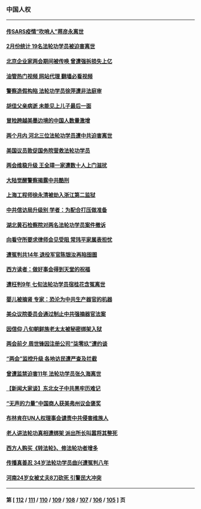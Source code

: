 ### 中国人权
---
#### [传SARS疫情“吹哨人”蒋彦永离世](../../pages/ncid278/n13949222.md?03140045) 
#### [2月份统计 19名法轮功学员被迫害离世](../../pages/ncid278/n13947335.md?03140045) 
#### [北京企业家两会期间被传唤 曾遭强拆损失上亿](../../pages/ncid278/n13947896.md?03140045) 
#### [油管热门视频 网站代理 翻墙必看视频](http://138.2.39.72:81/youtube.html?epic-marker?03140045)
#### [警察造假构陷 法轮功学员徐萍遭非法庭审](../../pages/ncid278/n13946469.md?03140045) 
#### [胡佳父亲病逝 未能见上儿子最后一面](../../pages/ncid278/n13947415.md?03140045) 
#### [冒险跨越美墨边境的中国人数量激增](../../pages/ncid278/n13946742.md?03140045) 
#### [两个月内 河北三位法轮功学员遭中共迫害离世](../../pages/ncid278/n13945856.md?03140045) 
#### [美国议员敦促国务院营救法轮功学员](../../pages/ncid278/n13945791.md?03140045) 
#### [两会维稳升级 王全璋一家遭数十人上门滋扰](../../pages/ncid278/n13946416.md?03140045) 
#### [大陆觉醒警察揭露中共酷刑](../../pages/ncid278/n13937616.md?03140045) 
#### [上海工程师徐永清被劫入浙江第二监狱](../../pages/ncid278/n13945041.md?03140045) 
#### [中共信访局升级别 学者：为配合打压做准备](../../pages/ncid278/n13945602.md?03140045) 
#### [湖北黄石检察院对两名法轮功学员案件撤诉](../../pages/ncid278/n13944382.md?03140045) 
#### [向看守所要求律师会见受阻 常玮平家属表担忧](../../pages/ncid278/n13944719.md?03140045) 
#### [遭冤判共14年 退役军官陈银汝再陷囹圄](../../pages/ncid278/n13943569.md?03140045) 
#### [西方读者：做好事会得到天堂的祝福](../../pages/ncid278/n13943151.md?03140045) 
#### [遭枉判9年 七旬法轮功学员宿桂花含冤离世](../../pages/ncid278/n13943708.md?03140045) 
#### [婴儿被摘肾 专家：恐沦为中共生产器官的机器](../../pages/ncid278/n13944074.md?03140045) 
#### [美众议院委员会通过制止中共强摘器官法案](../../pages/ncid278/n13943637.md?03140045) 
#### [因信仰 八旬朝鲜族老太太被秘密绑架入狱](../../pages/ncid278/n13942333.md?03140045) 
#### [两会前夕 周世锋因注册公司“柒零玖”遭约谈](../../pages/ncid278/n13942894.md?03140045) 
#### [“两会”监控升级 各地访民遭严查及拦截](../../pages/ncid278/n13942702.md?03140045) 
#### [曾遭监禁迫害11年 法轮功学员张久海离世](../../pages/ncid278/n13941569.md?03140045) 
#### [【新闻大家谈】东北女子中共黑牢历难记](../../pages/ncid278/n13942450.md?03140045) 
#### [“无声的力量”中国商人获美弗州议会褒奖](../../pages/ncid278/n13941208.md?03140045) 
#### [布林肯在UN人权理事会谴责中共侵害维族人](../../pages/ncid278/n13941841.md?03140045) 
#### [老人讲法轮功真相遭绑架 派出所长叫嚣将其整死](../../pages/ncid278/n13939553.md?03140045) 
#### [西方人购买《转法轮》、修法轮功者增多](../../pages/ncid278/n13939369.md?03140045) 
#### [传播真善忍 34岁法轮功学员曲兴遭冤判八年](../../pages/ncid278/n13939536.md?03140045) 
#### [河南24岁女被丈夫8刀砍死 引警民大冲突](../../pages/ncid278/n13939491.md?03140045) 

---
#### 第 [ [112](./112.md?03140045) / [111](./111.md?03140045) / [110](./110.md?03140045) / [109](./109.md?03140045) / [108](./108.md?03140045) / [107](./107.md?03140045) / [106](./106.md?03140045) / [105](./105.md?03140045) ] 页
